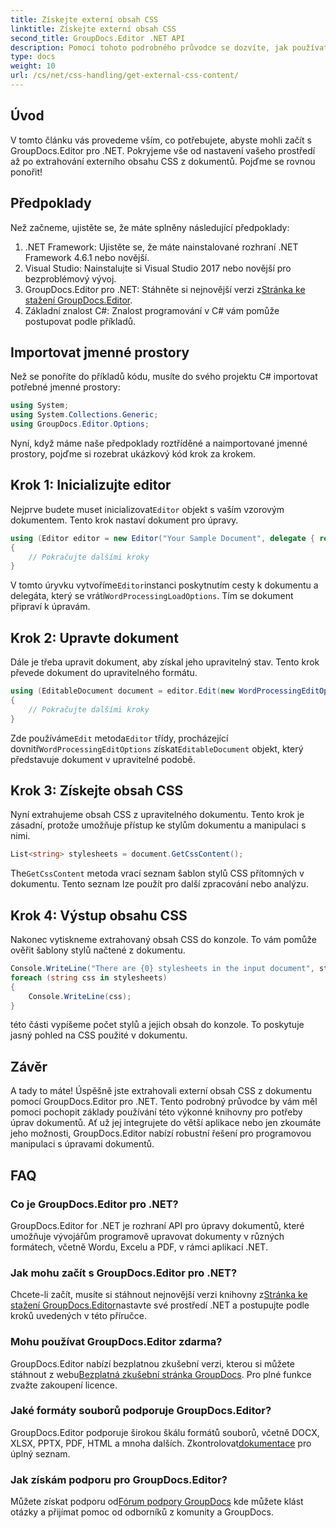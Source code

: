 ```yaml
---
title: Získejte externí obsah CSS
linktitle: Získejte externí obsah CSS
second_title: GroupDocs.Editor .NET API
description: Pomocí tohoto podrobného průvodce se dozvíte, jak používat GroupDocs.Editor pro .NET k extrahování externího obsahu CSS z dokumentů. Ideální pro vývojáře integrující dokument.
type: docs
weight: 10
url: /cs/net/css-handling/get-external-css-content/
---
```

## Úvod
V tomto článku vás provedeme vším, co potřebujete, abyste mohli začít s GroupDocs.Editor pro .NET. Pokryjeme vše od nastavení vašeho prostředí až po extrahování externího obsahu CSS z dokumentů. Pojďme se rovnou ponořit!
## Předpoklady
Než začneme, ujistěte se, že máte splněny následující předpoklady:
1. .NET Framework: Ujistěte se, že máte nainstalované rozhraní .NET Framework 4.6.1 nebo novější.
2. Visual Studio: Nainstalujte si Visual Studio 2017 nebo novější pro bezproblémový vývoj.
3.  GroupDocs.Editor pro .NET: Stáhněte si nejnovější verzi z[Stránka ke stažení GroupDocs.Editor](https://releases.groupdocs.com/editor/net/).
4. Základní znalost C#: Znalost programování v C# vám pomůže postupovat podle příkladů.
## Importovat jmenné prostory
Než se ponoříte do příkladů kódu, musíte do svého projektu C# importovat potřebné jmenné prostory:
```csharp
using System;
using System.Collections.Generic;
using GroupDocs.Editor.Options;
```
Nyní, když máme naše předpoklady roztříděné a naimportované jmenné prostory, pojďme si rozebrat ukázkový kód krok za krokem.
## Krok 1: Inicializujte editor
 Nejprve budete muset inicializovat`Editor` objekt s vaším vzorovým dokumentem. Tento krok nastaví dokument pro úpravy.
```csharp
using (Editor editor = new Editor("Your Sample Document", delegate { return new WordProcessingLoadOptions(); }))
{
    // Pokračujte dalšími kroky
}
```
 V tomto úryvku vytvoříme`Editor`instanci poskytnutím cesty k dokumentu a delegáta, který se vrátí`WordProcessingLoadOptions`. Tím se dokument připraví k úpravám.
## Krok 2: Upravte dokument
Dále je třeba upravit dokument, aby získal jeho upravitelný stav. Tento krok převede dokument do upravitelného formátu.
```csharp
using (EditableDocument document = editor.Edit(new WordProcessingEditOptions()))
{
    // Pokračujte dalšími kroky
}
```
 Zde používáme`Edit` metoda`Editor` třídy, procházející dovnitř`WordProcessingEditOptions` získat`EditableDocument` objekt, který představuje dokument v upravitelné podobě.
## Krok 3: Získejte obsah CSS
Nyní extrahujeme obsah CSS z upravitelného dokumentu. Tento krok je zásadní, protože umožňuje přístup ke stylům dokumentu a manipulaci s nimi.
```csharp
List<string> stylesheets = document.GetCssContent();
```
 The`GetCssContent` metoda vrací seznam šablon stylů CSS přítomných v dokumentu. Tento seznam lze použít pro další zpracování nebo analýzu.
## Krok 4: Výstup obsahu CSS
Nakonec vytiskneme extrahovaný obsah CSS do konzole. To vám pomůže ověřit šablony stylů načtené z dokumentu.
```csharp
Console.WriteLine("There are {0} stylesheets in the input document", stylesheets.Count);
foreach (string css in stylesheets)
{
    Console.WriteLine(css);
}
```
této části vypíšeme počet stylů a jejich obsah do konzole. To poskytuje jasný pohled na CSS použité v dokumentu.
## Závěr
A tady to máte! Úspěšně jste extrahovali externí obsah CSS z dokumentu pomocí GroupDocs.Editor pro .NET. Tento podrobný průvodce by vám měl pomoci pochopit základy používání této výkonné knihovny pro potřeby úprav dokumentů. Ať už jej integrujete do větší aplikace nebo jen zkoumáte jeho možnosti, GroupDocs.Editor nabízí robustní řešení pro programovou manipulaci s úpravami dokumentů.
## FAQ
### Co je GroupDocs.Editor pro .NET?
GroupDocs.Editor for .NET je rozhraní API pro úpravy dokumentů, které umožňuje vývojářům programově upravovat dokumenty v různých formátech, včetně Wordu, Excelu a PDF, v rámci aplikací .NET.
### Jak mohu začít s GroupDocs.Editor pro .NET?
 Chcete-li začít, musíte si stáhnout nejnovější verzi knihovny z[Stránka ke stažení GroupDocs.Editor](https://releases.groupdocs.com/editor/net/)nastavte své prostředí .NET a postupujte podle kroků uvedených v této příručce.
### Mohu používat GroupDocs.Editor zdarma?
 GroupDocs.Editor nabízí bezplatnou zkušební verzi, kterou si můžete stáhnout z webu[Bezplatná zkušební stránka GroupDocs](https://releases.groupdocs.com/). Pro plné funkce zvažte zakoupení licence.
### Jaké formáty souborů podporuje GroupDocs.Editor?
 GroupDocs.Editor podporuje širokou škálu formátů souborů, včetně DOCX, XLSX, PPTX, PDF, HTML a mnoha dalších. Zkontrolovat[dokumentace](https://reference.groupdocs.com/editor/net/) pro úplný seznam.
### Jak získám podporu pro GroupDocs.Editor?
 Můžete získat podporu od[Fórum podpory GroupDocs](https://forum.groupdocs.com/c/editor/20) kde můžete klást otázky a přijímat pomoc od odborníků z komunity a GroupDocs.